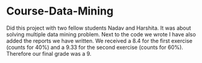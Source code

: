 # Course-Data-Mining

Did this project with two fellow students Nadav and Harshita. It was about solving multiple data mining problem. Next to the code we wrote I have also added the reports we have written.
We received a 8.4 for the first exercise (counts for 40%) and a 9.33 for the second exercise (counts for 60%). Therefore our final grade was a 9.